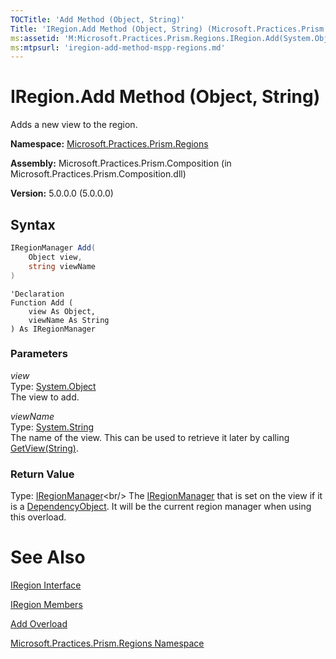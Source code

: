```yaml
---
TOCTitle: 'Add Method (Object, String)'
Title: 'IRegion.Add Method (Object, String) (Microsoft.Practices.Prism.Regions)'
ms:assetid: 'M:Microsoft.Practices.Prism.Regions.IRegion.Add(System.Object,System.String)'
ms:mtpsurl: 'iregion-add-method-mspp-regions.md'
---
```


# IRegion.Add Method (Object, String)

Adds a new view to the region.

**Namespace:** [Microsoft.Practices.Prism.Regions](https://msdn.microsoft.com/en-us/library/microsoft.practices.prism.regions(v=pandp.50))

**Assembly:** Microsoft.Practices.Prism.Composition (in Microsoft.Practices.Prism.Composition.dll)

**Version:** 5.0.0.0 (5.0.0.0)

## Syntax

```C#
IRegionManager Add(
	Object view,
	string viewName
)
```

```VB
'Declaration
Function Add ( 
	view As Object,
	viewName As String
) As IRegionManager
```

### Parameters

*view*<br/>
Type: [System.Object](http://msdn2.microsoft.com/en-us/library/e5kfa45b)<br/>
The view to add.

*viewName*<br/>
Type: [System.String](http://msdn.microsoft.com/en-us/library/s1wwdcbf)<br/>
The name of the view. This can be used to retrieve it later by calling [GetView(String)](https://msdn.microsoft.com/en-us/library/microsoft.practices.prism.regions.iregion.getview(v=pandp.50)).

### Return Value

Type: [IRegionManager](https://msdn.microsoft.com/en-us/library/microsoft.practices.prism.regions.iregionmanager(v=pandp.50))<br/>
The [IRegionManager](https://msdn.microsoft.com/en-us/library/microsoft.practices.prism.regions.iregionmanager(v=pandp.50)) that is set on the view if it is a [DependencyObject](http://msdn2.microsoft.com/en-us/library/ms589309). It will be the current region manager when using this overload.

# See Also

[IRegion Interface](https://msdn.microsoft.com/en-us/library/microsoft.practices.prism.regions.iregion(v=pandp.50))

[IRegion Members](https://msdn.microsoft.com/en-us/library/microsoft.practices.prism.regions.iregion_members(v=pandp.50))

[Add Overload](https://msdn.microsoft.com/en-us/library/microsoft.practices.prism.regions.iregion.add(v=pandp.50))

[Microsoft.Practices.Prism.Regions Namespace](https://msdn.microsoft.com/en-us/library/microsoft.practices.prism.regions(v=pandp.50))
